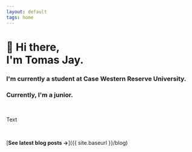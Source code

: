```yaml
---
layout: default
tags: home
---
```


# 👋 Hi there, <br/> I'm Tomas Jay.

### I'm currently a student at Case Western Reserve University.

### Currently, I'm a junior.

<br>

Text

<br>

[**See latest blog posts →**]({{ site.baseurl }}/blog)
